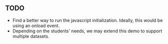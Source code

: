 ## TODO
- Find a better way to run the javascript initialization.  Ideally, this would be using an onload event.
- Depending on the students' needs, we may extend this demo to support multiple datasets.